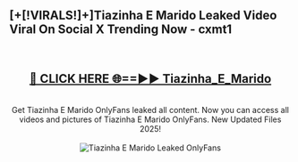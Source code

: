 <h2>[+[!VIRALS!]+]Tiazinha E Marido Leaked Video Viral On Social X Trending Now - cxmt1</h2>
<br>
<div align="center">
<h2><a href="https://libra.edu.pl?Tiazinha_E_Marido" rel="nofollow">🔴 CLICK HERE 🌐==►► Tiazinha_E_Marido</a></h2>
<br>
Get Tiazinha E Marido OnlyFans leaked all content. Now you can access all videos and pictures of Tiazinha E Marido OnlyFans. New Updated Files 2025!
<br>
<br>
<a href="https://libra.edu.pl?Tiazinha_E_Marido" rel="nofollow" data-target="animated-image.originalLink"><img src="https://i.ibb.co.com/WyWwxjT/player-gif2.gif" alt="Tiazinha E Marido Leaked OnlyFans" style="max-width: 100%; display: inline-block;" data-target="animated-image.originalImage"></a>
</div>
<br>